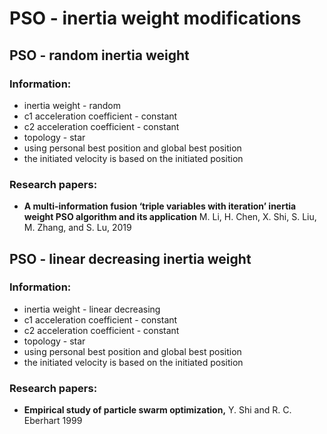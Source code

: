 # PSO - inertia weight modifications

## PSO - random inertia weight

### Information:
- inertia weight - random
- c1 acceleration coefficient - constant
- c2 acceleration coefficient - constant
- topology - star
- using personal best position and global best position
- the initiated velocity is based on the initiated position
 
### Research papers:
 - **A multi-information fusion ‘triple variables with iteration’ inertia weight PSO algorithm and its application** M. Li, H. Chen, X. Shi, S. Liu, M. Zhang, and S. Lu, 2019 
 
 
## PSO - linear decreasing inertia weight

### Information:
- inertia weight - linear decreasing
- c1 acceleration coefficient - constant
- c2 acceleration coefficient - constant
- topology - star
- using personal best position and global best position
- the initiated velocity is based on the initiated position
 
### Research papers:
 - **Empirical study of particle swarm optimization,**  Y. Shi and R. C. Eberhart 1999
